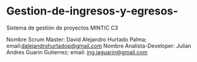 # Gestion-de-ingresos-y-egresos-
Sistema de gestión de proyectos MINTIC C3

Nombre Scrum Master: David Alejandro Hurtado Palma; email:dalejandrohurtadop@gmail.com
Nombre Analista-Developer: Julian Andres Guarin Gutierrez; email: ing.jaguarin@gmail.com 